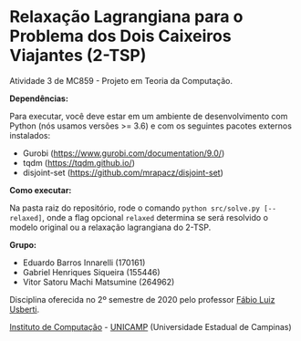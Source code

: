 Relaxação Lagrangiana para o Problema dos Dois Caixeiros Viajantes (2-TSP)
================================

Atividade 3 de MC859 - Projeto em Teoria da Computação.

**Dependências:** 

Para executar, você deve estar em um ambiente de desenvolvimento com Python (nós usamos
versões >= 3.6) e com os seguintes pacotes externos instalados:
  - Gurobi (https://www.gurobi.com/documentation/9.0/)
  - tqdm (https://tqdm.github.io/)
  - disjoint-set (https://github.com/mrapacz/disjoint-set)

**Como executar:**

Na pasta raiz do repositório, rode o comando `python src/solve.py [--relaxed]`, onde a
flag opcional `relaxed` determina se será resolvido o modelo original ou a relaxação 
lagrangiana do 2-TSP.

**Grupo:**
  - Eduardo Barros Innarelli (170161)
  - Gabriel Henriques Siqueira (155446)
  - Vitor Satoru Machi Matsumine (264962)

Disciplina oferecida no 2º semestre de 2020 pelo professor [Fábio Luiz Usberti](https://www.ic.unicamp.br/~fusberti/).

[Instituto de Computação](http://ic.unicamp.br/) - [UNICAMP](http://www.unicamp.br/unicamp/) (Universidade Estadual de Campinas)
